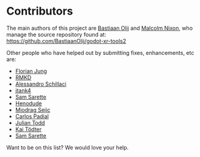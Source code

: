 Contributors
============

The main authors of this project are [Bastiaan Olij](https://github.com/BastiaanOlij) and [Malcolm Nixon](https://github.com/malcolmnixon), who manage the source repository found at:
https://github.com/BastiaanOlij/godot-xr-tools2

Other people who have helped out by submitting fixes, enhancements, etc are:
- [Florian Jung](https://github.com/Windfisch)
- [RMKD](https://github.com/RMKD)
- [Alessandro Schillaci](https://github.com/silverslade)
- [jtank4](https://github.com/jtank4)
- [Sam Sarette](https://github.com/lunarcloud)
- [Henodude](https://github.com/Henodude)
- [Miodrag Sejic](https://github.com/DigitalN8m4r3)
- [Carlos Padial](https://github.com/surreal6)
- [Julian Todd](https://github.com/goatchurchprime)
- [Kai Tödter](https://github.com/toedter)
- [Sam Sarette](https://github.com/lunarcloud)

Want to be on this list? We would love your help.
